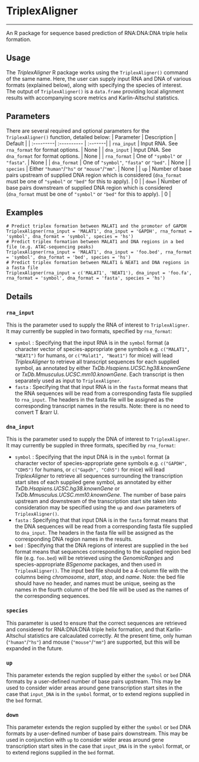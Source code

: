 # TriplexAligner
-------
An R package for sequence based prediction of RNA:DNA:DNA triple helix formation.

## Usage
The *TriplexAligner* R package works using the `TriplexAligner()` command of the same name. Here, the user can supply input RNA and DNA of various formats (explained below), along with specifying the species of interest. The output of `TriplexAligner()` is a `data.frame` providing local alignment results with accompanying score metrics and Karlin-Altschul statistics.

## Parameters
There are several required and optional parameters for the `TriplexAligner()` function, detailed below:
| Parameter | Description | Default |
| :---------| :---------- | :-------|
| `rna_input` | Input RNA. See `rna_format` for format options. | None |
| `dna_input` | Input DNA. See `dna_format` for format options. | None |
| `rna_format` | One of `"symbol"` or `"fasta"`. | None | 
| `dna_format` | One of `"symbol"`, `"fasta"` or `"bed"`. | None |
| `species` | Either `"human"`/`"hs"` or `"mouse"`/`"mm"`. | None |
| `up` | Number of base pairs upstream of supplied DNA region which is considered (`dna_format` must be one of `"symbol"` or `"bed"` for this to apply). | 0 |
| `down` | Number of base pairs downstream of supplied DNA region which is considered (`dna_format` must be one of `"symbol"` or `"bed"` for this to apply). | 0 |

## Examples
```
# Predict triplex formation between MALAT1 and the promoter of GAPDH
TriplexAligner(rna_input = 'MALAT1', dna_input = 'GAPDH', rna_format = 'symbol', dna_format = 'symbol', species = 'hs')
# Predict triplex formation between MALAT1 and DNA regions in a bed file (e.g. ATAC-sequencing peaks)
TriplexAligner(rna_input = 'MALAT1', dna_input = 'foo.bed', rna_format = 'symbol', dna_format = 'bed', species = 'hs')
# Predict triplex formation between MALAT1 & NEAT1 and DNA regions in a fasta file
TriplexAligner(rna_input = c('MALAT1', 'NEAT1'), dna_input = 'foo.fa', rna_format = 'symbol', dna_format = 'fasta', species = 'hs')
```
## Details
### `rna_input`
This is the parameter used to supply the RNA of interest to `TriplexAligner`. It may currently be suppled in two formats, specified by `rna_format`:
- `symbol` : Specifying that the input RNA is in the `symbol` format (a character vector of species-appropriate gene symbols e.g. `c("MALAT1", "NEAT1")` for humans, or `c("Malat1", "Neat1")` for mice) will lead *TriplexAligner* to retrieve all transcript sequences for each supplied symbol, as annotated by either *TxDb.Hsapiens.UCSC.hg38.knownGene* or *TxDb.Mmusculus.UCSC.mm10.knownGene*. Each transcript is then separately used as input to `TriplexAligner`.
- `fasta` : Specifying that that input RNA is in the `fasta` format means that the RNA sequences will be read from a corresponding fasta file supplied to `rna_input`. The headers in the fasta file will be assigned as the corresponding transcript names in the results. Note: there is no need to convert T &rarr U.
### `dna_input`
This is the parameter used to supply the DNA of interest to `TriplexAligner`. It may currently be suppled in three formats, specified by `rna_format`:
- `symbol` : Specifying that the input DNA is in the `symbol` format (a character vector of species-appropriate gene symbols e.g. `c("GAPDH", "CDH5")` for humans, or `c("Gapdh", "Cdh5")` for mice) will lead *TriplexAligner* to retrieve all sequences surrounding the transcription start sites of each supplied gene symbol, as annotated by either *TxDb.Hsapiens.UCSC.hg38.knownGene* or *TxDb.Mmusculus.UCSC.mm10.knownGene*. The number of base pairs upstream and downstream of the transcription start site taken into consideration may be specified using the `up` and `down` parameters of `TriplexAligner()`.
- `fasta` : Specifying that that input DNA is in the `fasta` format means that the DNA sequences will be read from a corresponding fasta file supplied to `dna_input`. The headers in the fasta file will be assigned as the corresponding DNA region names in the results.
- `bed` : Specifying that the DNA regions of interest are supplied in the `bed` format means that sequences corresponding to the supplied region bed file (e.g. `foo.bed`) will be retrieved using the *GenomicRanges* and species-appropriate *BSgenome* packages, and then used in `TriplexAligner()`. The input bed file should be a 4-column file with the columns being *chromosome*, *start*, *stop*, and *name*. Note: the bed file should have no header, and names must be unique, seeing as the names in the fourth column of the bed file will be used as the names of the corresponding sequences.
### `species`
This parameter is used to ensure that the correct sequences are retrieved and considered for RNA:DNA:DNA triple helix formation, and that Karlin-Altschul statistics are calcaulated correctly. At the present time, only human (`"human"`/`"hs"`) and mouse (`"mouse"`/`"mm"`) are supported, but this will be expanded in the future.
### `up`
This parameter extends the region supplied by either the `symbol` or `bed` DNA formats by a user-defined number of base pairs upstream. This may be used to consider wider areas around gene transcription start sites in the case that `input_DNA` is in the `symbol` format, or to extend regions supplied in the `bed` format.  
### `down`
This parameter extends the region supplied by either the `symbol` or `bed` DNA formats by a user-defined number of base pairs downstream. This may be used in conjunction with `up` to consider wider areas around gene transcription start sites in the case that `input_DNA` is in the `symbol` format, or to extend regions supplied in the `bed` format.  

